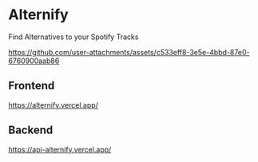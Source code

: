 # Alternify

Find Alternatives to your Spotify Tracks


https://github.com/user-attachments/assets/c533eff8-3e5e-4bbd-87e0-6760900aab86


## Frontend
https://alternify.vercel.app/

## Backend
https://api-alternify.vercel.app/
